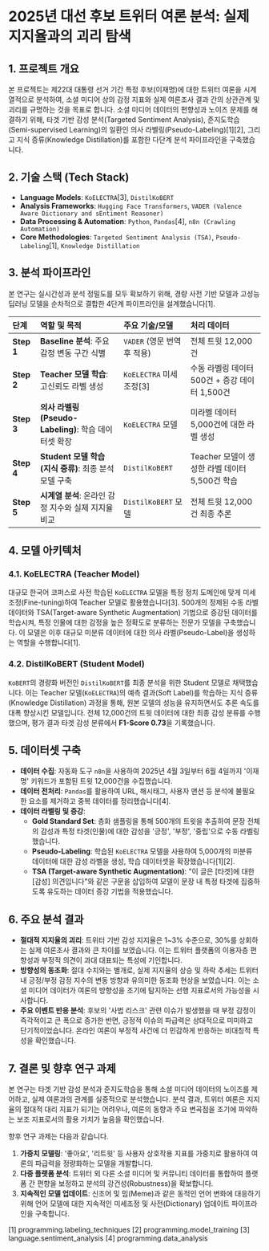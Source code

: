 # 2025년 대선 후보 트위터 여론 분석: 실제 지지율과의 괴리 탐색

## 1. 프로젝트 개요

본 프로젝트는 제22대 대통령 선거 기간 특정 후보(이재명)에 대한 트위터 여론을 시계열적으로 분석하여, 소셜 미디어 상의 감정 지표와 실제 여론조사 결과 간의 상관관계 및 괴리를 규명하는 것을 목표로 합니다. 소셜 미디어 데이터의 편향성과 노이즈 문제를 해결하기 위해, 타겟 기반 감성 분석(Targeted Sentiment Analysis), 준지도학습(Semi-supervised Learning)의 일환인 의사 라벨링(Pseudo-Labeling)[1][2], 그리고 지식 증류(Knowledge Distillation)를 포함한 다단계 분석 파이프라인을 구축했습니다.

## 2. 기술 스택 (Tech Stack)

*   **Language Models**: `KoELECTRA`[3], `DistilKoBERT`
*   **Analysis Frameworks**: `Hugging Face Transformers`, `VADER (Valence Aware Dictionary and sEntiment Reasoner)`
*   **Data Processing & Automation**: `Python`, `Pandas`[4], `n8n (Crawling Automation)`
*   **Core Methodologies**: `Targeted Sentiment Analysis (TSA)`, `Pseudo-Labeling`[1], `Knowledge Distillation`

## 3. 분석 파이프라인

본 연구는 실시간성과 분석 정밀도를 모두 확보하기 위해, 경량 사전 기반 모델과 고성능 딥러닝 모델을 순차적으로 결합한 4단계 파이프라인을 설계했습니다[1].

| 단계 | 역할 및 목적 | 주요 기술/모델 | 처리 데이터 |
| :--- | :--- | :--- | :--- |
| **Step 1** | **Baseline 분석**: 주요 감정 변동 구간 식별 | `VADER` (영문 번역 후 적용) | 전체 트윗 12,000건 |
| **Step 2** | **Teacher 모델 학습**: 고신뢰도 라벨 생성 | `KoELECTRA` 미세조정[3] | 수동 라벨링 데이터 500건 + 증강 데이터 1,500건 |
| **Step 3** | **의사 라벨링 (Pseudo-Labeling)**: 학습 데이터셋 확장 | `KoELECTRA` 모델 | 미라벨 데이터 5,000건에 대한 라벨 생성 |
| **Step 4** | **Student 모델 학습 (지식 증류)**: 최종 분석 모델 구축 | `DistilKoBERT` | Teacher 모델이 생성한 라벨 데이터 5,500건 학습 |
| **Step 5** | **시계열 분석**: 온라인 감정 지수와 실제 지지율 비교 | `DistilKoBERT` 모델 | 전체 트윗 12,000건 최종 추론 |

## 4. 모델 아키텍처

### 4.1. KoELECTRA (Teacher Model)

대규모 한국어 코퍼스로 사전 학습된 `KoELECTRA` 모델을 특정 정치 도메인에 맞게 미세조정(Fine-tuning)하여 Teacher 모델로 활용했습니다[3]. 500개의 정제된 수동 라벨 데이터와 TSA(Target-aware Synthetic Augmentation) 기법으로 증강된 데이터를 학습시켜, 특정 인물에 대한 감정을 높은 정확도로 분류하는 전문가 모델을 구축했습니다. 이 모델은 이후 대규모 미분류 데이터에 대한 의사 라벨(Pseudo-Label)을 생성하는 역할을 수행합니다[1].

### 4.2. DistilKoBERT (Student Model)

`KoBERT`의 경량화 버전인 `DistilKoBERT`를 최종 분석을 위한 Student 모델로 채택했습니다. 이는 Teacher 모델(`KoELECTRA`)의 예측 결과(Soft Label)를 학습하는 지식 증류(Knowledge Distillation) 과정을 통해, 원본 모델의 성능을 유지하면서도 추론 속도를 대폭 향상시킨 모델입니다. 전체 12,000건의 트윗 데이터에 대한 최종 감성 분류를 수행했으며, 평가 결과 타겟 감성 분류에서 **F1-Score 0.73**을 기록했습니다.

## 5. 데이터셋 구축

*   **데이터 수집**: 자동화 도구 `n8n`을 사용하여 2025년 4월 3일부터 6월 4일까지 '이재명' 키워드가 포함된 트윗 12,000건을 수집했습니다.
*   **데이터 전처리**: `Pandas`를 활용하여 URL, 해시태그, 사용자 맨션 등 분석에 불필요한 요소를 제거하고 중복 데이터를 정리했습니다[4].
*   **데이터 라벨링 및 증강**:
    *   **Gold Standard Set**: 층화 샘플링을 통해 500개의 트윗을 추출하여 문장 전체의 감성과 특정 타겟(인물)에 대한 감성을 '긍정', '부정', '중립'으로 수동 라벨링했습니다.
    *   **Pseudo-Labeling**: 학습된 `KoELECTRA` 모델을 사용하여 5,000개의 미분류 데이터에 대한 감성 라벨을 생성, 학습 데이터셋을 확장했습니다[1][2].
    *   **TSA (Target-aware Synthetic Augmentation)**: "이 글은 [타겟]에 대한 [감성] 의견입니다"와 같은 구문을 삽입하여 모델이 문장 내 특정 타겟에 집중하도록 유도하는 데이터 증강 기법을 적용했습니다.

## 6. 주요 분석 결과

*   **절대적 지지율의 괴리**: 트위터 기반 감성 지지율은 1~3% 수준으로, 30%를 상회하는 실제 여론조사 결과와 큰 차이를 보였습니다. 이는 트위터 플랫폼의 이용자층 편향성과 부정적 의견이 과대 대표되는 특성에 기인합니다.
*   **방향성의 동조화**: 절대 수치와는 별개로, 실제 지지율의 상승 및 하락 추세는 트위터 내 긍정/부정 감정 지수의 변동 방향과 유의미한 동조화 현상을 보였습니다. 이는 소셜 미디어 데이터가 여론의 방향성을 조기에 탐지하는 선행 지표로서의 가능성을 시사합니다.
*   **주요 이벤트 반응 분석**: 후보의 '사법 리스크' 관련 이슈가 발생했을 때 부정 감정이 즉각적이고 큰 폭으로 증가한 반면, 긍정적 이슈의 파급력은 상대적으로 미미하고 단기적이었습니다. 온라인 여론이 부정적 사건에 더 민감하게 반응하는 비대칭적 특성을 확인했습니다.

## 7. 결론 및 향후 연구 과제

본 연구는 타겟 기반 감성 분석과 준지도학습을 통해 소셜 미디어 데이터의 노이즈를 제어하고, 실제 여론과의 관계를 실증적으로 분석했습니다. 분석 결과, 트위터 여론은 지지율의 절대적 대리 지표가 되기는 어려우나, 여론의 동향과 주요 변곡점을 조기에 파악하는 보조 지표로서의 활용 가치가 높음을 확인했습니다.

향후 연구 과제는 다음과 같습니다.
1.  **가중치 모델링**: '좋아요', '리트윗' 등 사용자 상호작용 지표를 가중치로 활용하여 여론의 파급력을 정량화하는 모델을 개발합니다.
2.  **다중 플랫폼 분석**: 트위터 외 다른 소셜 미디어 및 커뮤니티 데이터를 통합하여 플랫폼 간 편향을 보정하고 분석의 강건성(Robustness)을 확보합니다.
3.  **지속적인 모델 업데이트**: 신조어 및 밈(Meme)과 같은 동적인 언어 변화에 대응하기 위해 언어 모델에 대한 지속적인 미세조정 및 사전(Dictionary) 업데이트 파이프라인을 구축합니다.

[1] programming.labeling_techniques
[2] programming.model_training
[3] language.sentiment_analysis
[4] programming.data_analysis
